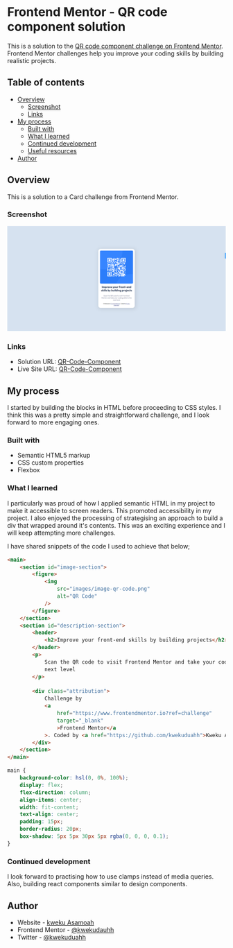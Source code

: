 # Frontend Mentor - QR code component solution

This is a solution to the [QR code component challenge on Frontend Mentor](https://www.frontendmentor.io/challenges/qr-code-component-iux_sIO_H). Frontend Mentor challenges help you improve your coding skills by building realistic projects.

## Table of contents

- [Overview](#overview)
  - [Screenshot](#screenshot)
  - [Links](#links)
- [My process](#my-process)
  - [Built with](#built-with)
  - [What I learned](#what-i-learned)
  - [Continued development](#continued-development)
  - [Useful resources](#useful-resources)
- [Author](#author)

## Overview

This is a solution to a Card challenge from Frontend Mentor.

### Screenshot

![](images/screenshot.png)

### Links

- Solution URL: [QR-Code-Component](https://github.com/kwekuduahh/QR-Code-Component)
- Live Site URL: [QR-Code-Component](https://qr-codecomponent-challenge.netlify.app/)

## My process

I started by building the blocks in HTML before proceeding to CSS styles. I think this was a pretty simple and straightforward challenge, and I look forward to more engaging ones.

### Built with

- Semantic HTML5 markup
- CSS custom properties
- Flexbox

### What I learned

I particularly was proud of how I applied semantic HTML in my project to make it accessible to screen readers. This promoted accessibility in my project. I also enjoyed the processing of strategising
an approach to build a div that wrapped around it's contents. This was an exciting experience and I will keep attempting more challenges.

I have shared snippets of the code I used to achieve that below;

```html
<main>
	<section id="image-section">
		<figure>
			<img
				src="images/image-qr-code.png"
				alt="QR Code"
			/>
		</figure>
	</section>
	<section id="description-section">
		<header>
			<h2>Improve your front-end skills by building projects</h2>
		</header>
		<p>
			Scan the QR code to visit Frontend Mentor and take your coding skills to the
			next level
		</p>

		<div class="attribution">
			Challenge by
			<a
				href="https://www.frontendmentor.io?ref=challenge"
				target="_blank"
				>Frontend Mentor</a
			>. Coded by <a href="https://github.com/kwekuduahh">Kweku Asamoah</a>.
		</div>
	</section>
</main>
```

```css
main {
	background-color: hsl(0, 0%, 100%);
	display: flex;
	flex-direction: column;
	align-items: center;
	width: fit-content;
	text-align: center;
	padding: 15px;
	border-radius: 20px;
	box-shadow: 5px 5px 30px 5px rgba(0, 0, 0, 0.1);
}
```

### Continued development

I look forward to practising how to use clamps instead of media queries. Also, building react components similar to design components.

## Author

- Website - [kweku Asamoah](https://kweku-asamoah.webflow.io)
- Frontend Mentor - [@kwekudauhh](https://www.frontendmentor.io/profile/kwekuduahh)
- Twitter - [@kwekuduahh](https://www.twitter.com/kwekuduahh)
